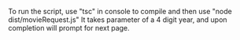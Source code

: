 To run the script, use "tsc" in console to compile and then use "node dist/movieRequest.js"
It takes parameter of a 4 digit year, and upon completion will prompt for next page.
